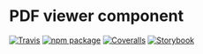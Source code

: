 # PDF viewer component

[![Travis][build-badge]][build]
[![npm package][npm-badge]][npm]
[![Coveralls][coveralls-badge]][coveralls]
[![Storybook][storybook-badge]][storybook]

[build-badge]: https://img.shields.io/travis/crptteam/react-icon/master.png?style=flat-square
[build]: https://travis-ci.org/crptteam/react-icon

[npm-badge]: https://img.shields.io/npm/v/@crpt/react-icon/latest.png?style=flat-square
[npm]: https://www.npmjs.org/package/@crpt/react-icon

[coveralls-badge]: https://img.shields.io/coveralls/user/repo/master.png?style=flat-square
[coveralls]: https://coveralls.io/github/user/repo

[storybook-badge]: https://github.com/storybooks/press/blob/master/badges/storybook.svg
[storybook]: https://embalex.github.io/pdf_preview
